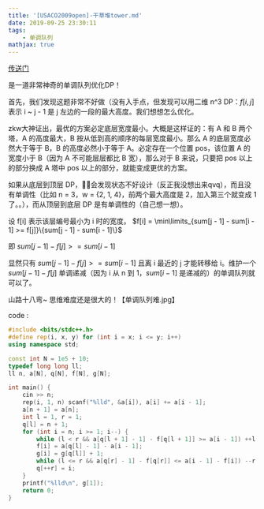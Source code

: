 ```yaml
---
title: '[USACO2009open]-干草堆tower.md'
date: 2019-09-25 23:30:11
tags:
    - 单调队列
mathjax: true
---
```


[传送门](https://www.lydsy.com/JudgeOnline/problem.php?id=1233)

是一道非常神奇的单调队列优化DP！

首先，我们发现这题非常不好做（没有入手点，但发现可以用二维 n^3 DP：$f[i, j]$ 表示 i ~ j - 1 是 j 左边的一段的最大高度。我们想想怎么优化。

zkw大神证出，最优的方案必定底层宽度最小。大概是这样证的：有 A 和 B 两个塔，A 的高度最大，B 按从低到高的顺序的每层宽度最小。那么 A 的底层宽度必然大于等于 B，B 的高度必然小于等于 A。必定存在一个位置 pos，该位置 A 的宽度小于 B（因为 A 不可能层层都比 B 宽），那么对于 B 来说，只要把 pos 以上的部分换成 A 塔中 pos 以上的部分，就能变成更优的方案。

如果从底层到顶层 DP，会发现状态不好设计（反正我没想出来qvq），而且没有单调性（比如 n = 3，w = {2, 1, 4}，前两个最大高度是 2，加入第三个就变成 1 了。。），而从顶层到底层 DP 是有单调性的（自己想一想）。

设 f[i] 表示该层编号最小为 i 时的宽度。 $f[i] = \min\limits_{sum[j - 1] - sum[i - 1] >= f[j]}\{sum[j - 1] - sum[i - 1]\}$

即 $sum[j - 1] - f[j] >= sum[i - 1]$

显然只有 $sum[j - 1] - f[j] >= sum[i - 1]$ 且离 i 最近的 j 才能转移给 i。维护一个 $sum[j - 1] - f[j]$ 单调递减（因为 i 从 n 到 1，$sum[i - 1]$ 是递减的）的单调队列就可以了。

山路十八弯~ 思维难度还是很大的！【单调队列难.jpg】

code :
``` c++
#include <bits/stdc++.h>
#define rep(i, x, y) for (int i = x; i <= y; i++)
using namespace std;

const int N = 1e5 + 10;
typedef long long ll;
ll n, a[N], q[N], f[N], g[N];

int main() {
    cin >> n;
    rep(i, 1, n) scanf("%lld", &a[i]), a[i] += a[i - 1];
    a[n + 1] = a[n];
    int l = 1, r = 1;
    q[l] = n + 1;
    for (int i = n; i >= 1; i--) {
        while (l < r && a[q[l + 1] - 1] - f[q[l + 1]] >= a[i - 1]) ++l;
        f[i] = a[q[l] - 1] - a[i - 1];
        g[i] = g[q[l]] + 1;
        while (l <= r && a[q[r] - 1] - f[q[r]] <= a[i - 1] - f[i]) --r;
        q[++r] = i;
    }
    printf("%lld\n", g[1]);
    return 0;
}
```